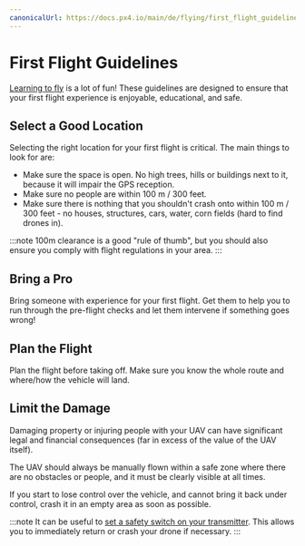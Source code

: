 ```yaml
---
canonicalUrl: https://docs.px4.io/main/de/flying/first_flight_guidelines
---
```


# First Flight Guidelines

[Learning to fly](../flying/basic_flying.md) is a lot of fun! These guidelines are designed to ensure that your first flight experience is enjoyable, educational, and safe.

## Select a Good Location

Selecting the right location for your first flight is critical. The main things to look for are:

- Make sure the space is open. No high trees, hills or buildings next to it, because it will impair the GPS reception.
- Make sure no people are within 100 m / 300 feet.
- Make sure there is nothing that you shouldn't crash onto within 100 m / 300 feet - no houses, structures, cars, water, corn fields (hard to find drones in).

:::note
100m clearance is a good "rule of thumb", but you should also ensure you comply with flight regulations in your area.
:::

## Bring a Pro

Bring someone with experience for your first flight. Get them to help you to run through the pre-flight checks and let them intervene if something goes wrong!

## Plan the Flight

Plan the flight before taking off. Make sure you know the whole route and where/how the vehicle will land.

## Limit the Damage

Damaging property or injuring people with your UAV can have significant legal and financial consequences (far in excess of the value of the UAV itself).

The UAV should always be manually flown within a safe zone where there are no obstacles or people, and it must be clearly visible at all times.

If you start to lose control over the vehicle, and cannot bring it back under control, crash it in an empty area as soon as possible.

:::note
It can be useful to [set a safety switch on your transmitter](../config/safety.md#emergency-switches). This allows you to immediately return or crash your drone if necessary. :::
